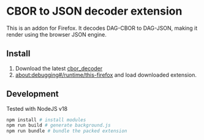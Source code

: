 # CBOR to JSON decoder extension

This is an addon for Firefox. It decodes DAG-CBOR to DAG-JSON, making it render using the browser JSON engine.

## Install

1. Download the latest [cbor_decoder](https://github.com/thibmeu/dagcbor-decoder-extension/releases)
2. [about:debugging#/runtime/this-firefox](about:debugging#/runtime/this-firefox) and load downloaded extension.

## Development

Tested with NodeJS v18

```bash
npm install # install modules
npm run build # generate background.js
npm run bundle # bundle the packed extension
```
